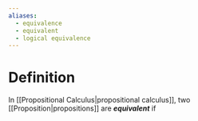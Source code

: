 ```yaml
---
aliases:
  - equivalence
  - equivalent
  - logical equivalence
---
```

# Definition
In [[Propositional Calculus|propositional calculus]], two [[Proposition|propositions]] are ___equivalent___ if 